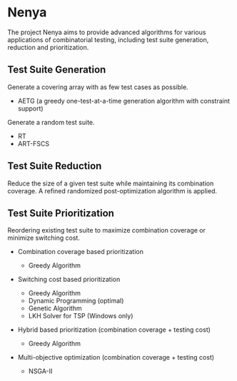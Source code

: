 # Nenya

The project Nenya aims to provide advanced algorithms for various 
applications of combinatorial testing, including test suite generation,
reduction and prioritization.

## Test Suite Generation

Generate a covering array with as few test cases as possible.

* AETG (a greedy one-test-at-a-time generation algorithm with constraint support)

Generate a random test suite.

* RT
* ART-FSCS

## Test Suite Reduction

Reduce the size of a given test suite while maintaining its combination coverage.
A refined randomized post-optimization algorithm is applied.

## Test Suite Prioritization

Reordering existing test suite to maximize combination coverage or minimize switching cost.

* Combination coverage based prioritization
    * Greedy Algorithm

* Switching cost based prioritization
	* Greedy Algorithm
	* Dynamic Programming (optimal)
	* Genetic Algorithm
	* LKH Solver for TSP (Windows only)

* Hybrid based prioritization (combination coverage + testing cost)
    * Greedy Algorithm

* Multi-objective optimization (combination coverage + testing cost)
	* NSGA-II

